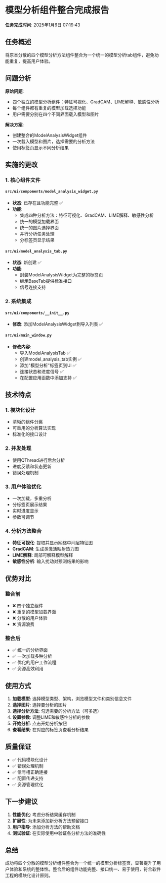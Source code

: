 # 模型分析组件整合完成报告

**任务完成时间**: 2025年1月6日 07:19:43

## 任务概述

将原本分散的四个模型分析方法组件整合为一个统一的模型分析tab组件，避免功能重复，提高用户体验。

## 问题分析

**原始问题**: 
- 四个独立的模型分析组件：特征可视化、GradCAM、LIME解释、敏感性分析
- 每个组件都有重复的模型加载选择功能
- 用户需要分别在四个不同界面载入模型和图片

**解决方案**: 
- 创建整合的ModelAnalysisWidget组件
- 一次载入模型和图片，选择需要的分析方法
- 使用标签页显示不同分析结果

## 实施的更改

### 1. 核心组件文件

#### `src/ui/components/model_analysis_widget.py`
- **状态**: 已存在且功能完整 ✅
- **功能**: 
  - 集成四种分析方法：特征可视化、GradCAM、LIME解释、敏感性分析
  - 统一的模型加载界面
  - 统一的图片选择界面
  - 并行分析任务处理
  - 分标签页显示结果

#### `src/ui/model_analysis_tab.py`
- **状态**: 新创建 ✅
- **功能**: 
  - 封装ModelAnalysisWidget为完整的标签页
  - 继承BaseTab提供标准接口
  - 信号连接支持

### 2. 系统集成

#### `src/ui/components/__init__.py`
- **修改**: 添加ModelAnalysisWidget到导入列表 ✅

#### `src/ui/main_window.py`
- **修改内容**:
  - 导入ModelAnalysisTab ✅
  - 创建model_analysis_tab实例 ✅
  - 添加"模型分析"标签页到UI ✅
  - 连接状态和进度信号 ✅
  - 在配置应用函数中添加支持 ✅

## 技术特点

### 1. 模块化设计
- 清晰的组件分离
- 可重用的分析算法实现
- 标准化的接口设计

### 2. 并发处理
- 使用QThread进行后台分析
- 进度反馈和状态更新
- 错误处理机制

### 3. 用户体验优化
- 一次加载，多重分析
- 分标签页展示结果
- 实时进度显示
- 参数可调节

### 4. 分析方法整合
- **特征可视化**: 提取并显示网络中间层特征图
- **GradCAM**: 生成类激活映射热力图
- **LIME解释**: 局部可解释模型解释
- **敏感性分析**: 输入扰动对预测结果的影响

## 优势对比

### 整合前
- ❌ 四个独立组件
- ❌ 重复的模型加载界面
- ❌ 分散的用户体验
- ❌ 资源浪费

### 整合后
- ✅ 统一的分析界面
- ✅ 一次加载多种分析
- ✅ 优化的用户工作流程
- ✅ 资源高效利用

## 使用方式

1. **加载模型**: 选择模型类型、架构，浏览模型文件和类别信息文件
2. **选择图片**: 选择要分析的图片
3. **选择分析方法**: 勾选需要的分析方法（可多选）
4. **设置参数**: 调整LIME和敏感性分析的参数
5. **开始分析**: 点击开始分析按钮
6. **查看结果**: 在对应的标签页查看分析结果

## 质量保证

- ✅ 代码模块化设计
- ✅ 错误处理机制
- ✅ 信号槽正确连接
- ✅ 配置传递支持
- ✅ 资源管理优化

## 下一步建议

1. **性能优化**: 考虑分析结果缓存机制
2. **扩展性**: 为未来添加新分析方法预留接口
3. **用户指导**: 添加分析方法的帮助文档
4. **测试验证**: 在实际使用中验证各分析方法的准确性

## 总结

成功将四个分散的模型分析组件整合为一个统一的模型分析标签页，显著提升了用户体验和系统的整体性。整合后的组件功能完整、接口统一、易于使用，符合软件工程的模块化设计原则。 